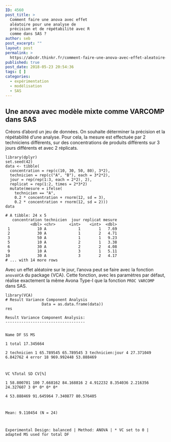 ```yaml
---
ID: 4560
post_title: >
  Comment faire une anova avec effet
  aléatoire pour une analyse de
  précision et de répétabilité avec R
  comme dans SAS ?
author: seb
post_excerpt: ""
layout: post
permalink: >
  https://abcdr.thinkr.fr/comment-faire-une-anova-avec-effet-aleatoire-pour-une-analyse-de-precision-et-de-repetabilite-avec-r-comme-dans-sas/
published: true
post_date: 2018-05-23 20:54:36
tags: [ ]
categories:
  - expérimentation
  - modélisation
  - SAS
---
```

<h2 class="title toc-ignore">Une anova avec modèle mixte comme VARCOMP dans SAS</h2>
Créons d’abord un jeu de données. On souhaite déterminer la précision et la répétabilité d’une analyse. Pour cela, la mesure est effectuée par 2 techniciens différents, sur des concentrations de produits différents sur 3 jours différents et avec 2 réplicats.
<pre class="r"><code>library(dplyr)
set.seed(42)
data &lt;- tibble(
  concentration = rep(c(10, 30, 50, 80), 3*2),
  technicien = rep(c("A", "B"), each = 3*2*2),
  jour = rep(rep(1:3, each = 2*2), 2),
  replicat = rep(1:2, times = 2*3*2)
  mutate(mesure = ifelse(
    technicien == "A",
    0.2 * concentration + rnorm(12, sd = 3),
    0.2 * concentration + rnorm(12, sd = 2)))
data</code></pre>
<pre><code># A tibble: 24 x 5
   concentration technicien  jour replicat mesure
           &lt;dbl&gt; &lt;chr&gt;      &lt;int&gt;    &lt;int&gt;  &lt;dbl&gt;
 1            10 A              1        1   7.69
 2            30 A              1        2   4.71
 3            50 A              1        1   9.23
 5            10 A              2        1   3.38
 6            30 A              2        2   4.08
 9            10 A              3        1   5.11
10            30 A              3        2   4.17
# ... with 14 more rows</code></pre>
Avec un effet aléatoire sur le jour, l’anova peut se faire avec la fonction <code>anovaVCA</code> du package {VCA}. Cette fonction, avec les paramètres par défaut, réalise exactement la même Avona Type-I que la fonction <code>PROC VARCOMP</code> dans SAS.
<pre class="r"><code>library(VCA)
# Result Variance Component Analysis
                Data = as.data.frame(data))
res</code></pre>
<pre><code>Result Variance Component Analysis:
-----------------------------------

  Name            DF        SS         MS       
1 total           17.345664                     
2 technicien      1         65.789545  65.789545
3 technicien:jour 4         27.371049  6.842762 
4 error           18        969.992448 53.888469

  VC        %Total    SD       CV[%]    
1 58.800701 100       7.668162 84.168816
2 4.912232  8.354036  2.216356 24.327607
3 0*        0*        0*       0*       
4 53.888469 91.645964 7.340877 80.576405

Mean: 9.110454 (N = 24) 

Experimental Design: balanced  |  Method: ANOVA | * VC set to 0 | adapted MS used for total DF</code></pre>